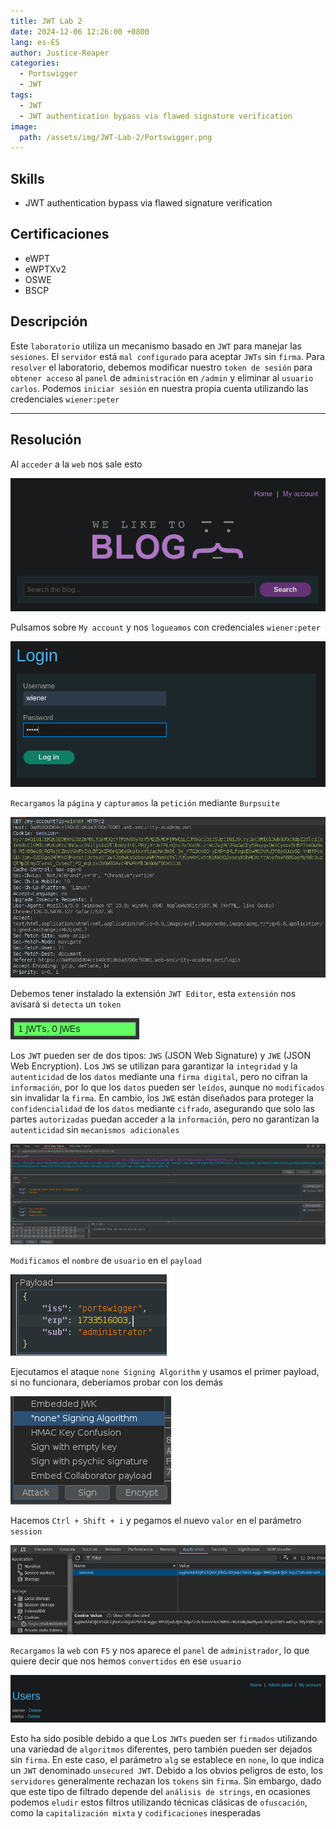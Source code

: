 ```yaml
---
title: JWT Lab 2
date: 2024-12-06 12:26:00 +0800
lang: es-ES
author: Justice-Reaper
categories:
  - Portswigger
  - JWT
tags:
  - JWT
  - JWT authentication bypass via flawed signature verification
image:
  path: /assets/img/JWT-Lab-2/Portswigger.png
---
```


## Skills

- JWT authentication bypass via flawed signature verification

## Certificaciones

- eWPT
- eWPTXv2
- OSWE
- BSCP
  
## Descripción

Este `laboratorio` utiliza un mecanismo basado en `JWT` para manejar las `sesiones`. El `servidor` está `mal configurado` para aceptar `JWTs` sin `firma`. Para `resolver` el laboratorio, debemos modificar nuestro `token de sesión` para `obtener acceso` al `panel` de `administración` en `/admin` y eliminar al `usuario` `carlos`. Podemos `iniciar sesión` en nuestra propia cuenta utilizando las credenciales `wiener:peter`

---

## Resolución

Al `acceder` a la `web` nos sale esto

![](/assets/img/JWT-Lab-2/image_1.png)

Pulsamos sobre `My account` y nos `logueamos` con credenciales `wiener:peter`

![](/assets/img/JWT-Lab-2/image_2.png)

`Recargamos` la `página` y `capturamos` la `petición` mediante `Burpsuite`

![](/assets/img/JWT-Lab-2/image_3.png)

Debemos tener instalado la extensión `JWT Editor`, esta `extensión` nos avisará si `detecta` un `token`

![](/assets/img/JWT-Lab-2/image_4.png)

Los `JWT` pueden ser de dos tipos: `JWS` (JSON Web Signature) y `JWE` (JSON Web Encryption). Los `JWS` se utilizan para garantizar la `integridad` y la `autenticidad` de los `datos` mediante una `firma digital`, pero no cifran la `información`, por lo que los `datos` pueden ser `leídos`, aunque no `modificados` sin invalidar la `firma`. En cambio, los `JWE` están diseñados para proteger la `confidencialidad` de los `datos` mediante `cifrado`, asegurando que solo las partes `autorizadas` puedan acceder a la `información`, pero no garantizan la `autenticidad` sin `mecanismos adicionales`

![](/assets/img/JWT-Lab-2/image_5.png)

`Modificamos` el `nombre` de `usuario` en el `payload`

![](/assets/img/JWT-Lab-2/image_6.png)

Ejecutamos el ataque `none Signing Algorithm` y usamos el primer payload, si no funcionara, deberíamos probar con los demás

![](/assets/img/JWT-Lab-2/image_7.png)

Hacemos `Ctrl + Shift + i` y pegamos el nuevo `valor` en el parámetro `session`

![](/assets/img/JWT-Lab-2/image_8.png)

`Recargamos` la `web` con `F5` y nos aparece el `panel` de `administrador`, lo que quiere decir que nos hemos `convertidos` en ese `usuario`

![](/assets/img/JWT-Lab-2/image_9.png)

Esto ha sido posible debido a que Los `JWTs` pueden ser `firmados` utilizando una variedad de `algoritmos` diferentes, pero también pueden ser dejados sin `firma`. En este caso, el parámetro `alg` se establece en `none`, lo que indica un `JWT` denominado `unsecured JWT`. Debido a los obvios peligros de esto, los `servidores` generalmente rechazan los `tokens` sin `firma`. Sin embargo, dado que este tipo de filtrado depende del `análisis de strings`, en ocasiones podemos `eludir` estos filtros utilizando técnicas clásicas de `ofuscación`, como la `capitalización mixta` y `codificaciones` inesperadas
